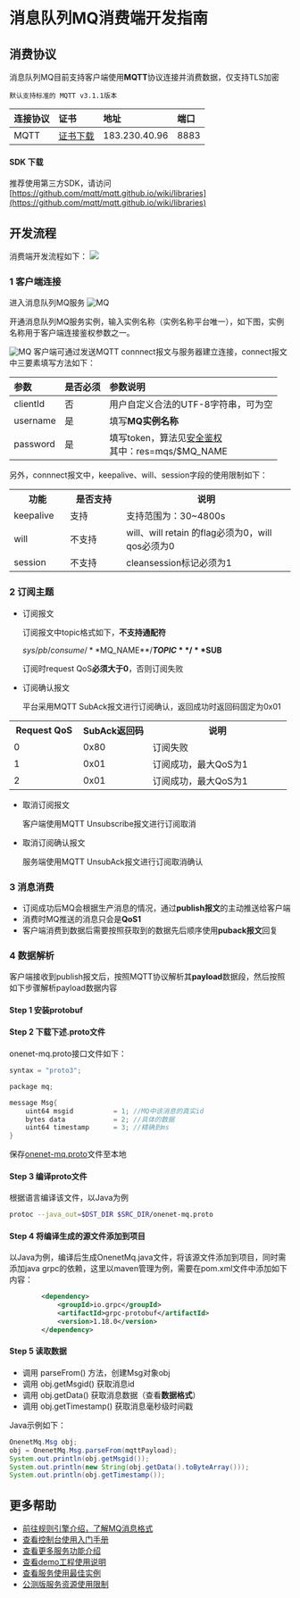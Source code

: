 # 消息队列MQ消费端开发指南

## 消费协议

消息队列MQ目前支持客户端使用**MQTT**协议连接并消费数据，仅支持TLS加密

    默认支持标准的 MQTT v3.1.1版本

|连接协议|证书|地址|端口|
|:-|:-|:-|:-|
|MQTT|[证书下载](/cer/MQ-certificate-release-0711.pem)|183.230.40.96|8883|

#### SDK 下载

推荐使用第三方SDK，请访问[https://github.com/mqtt/mqtt.github.io/wiki/libraries](https://github.com/mqtt/mqtt.github.io/wiki/libraries)


## 开发流程
消费端开发流程如下：
![](/images/mq/开发流程.png)

### 1 客户端连接

进入消息队列MQ服务
![MQ](/images/mq/1.png)

开通消息队列MQ服务实例，输入实例名称（实例名称平台唯一），如下图，实例名称用于客户端连接鉴权参数之一。


![MQ](/images/mq/2.png)
客户端可通过发送MQTT connnect报文与服务器建立连接，connect报文中三要素填写方法如下：

|参数|是否必须|参数说明|
|:-|:-|:-|
|clientId|否|用户自定义合法的UTF-8字符串，可为空|
|username|是|填写**MQ实例名称**|
|password|是|填写token，算法见[安全鉴权](/book/easy-manual/auth.md)<br>其中：res=mqs/$MQ_NAME|


另外，connnect报文中，keepalive、will、session字段的使用限制如下：

<table>
<tr><th width="20%">功能</th><th width="20%">是否支持</th><th>说明</th></tr>
<tr><td>keepalive</td><td>支持</td><td>支持范围为：30~4800s</td></tr>
<tr><td>will</td><td>不支持</td><td>will、will retain 的flag必须为0，will qos必须为0</td></tr>
<tr><td>session</td><td>不支持</td><td>cleansession标记必须为1</td></tr>
</table>

### 2 订阅主题

- 订阅报文

    订阅报文中topic格式如下，**不支持通配符**
	
    $sys/pb/consume/**$MQ_NAME**/**$TOPIC**/**$SUB**

    订阅时request QoS**必须大于0**，否则订阅失败

- 订阅确认报文
    
	平台采用MQTT SubAck报文进行订阅确认，返回成功时返回码固定为0x01

<table>
<tr><th width="25%">Request QoS</th><th width="25%">SubAck返回码</th><th>说明</th></tr>
<tr><td>0</td><td>0x80</td><td>订阅失败</td></tr>
<tr><td>1</td><td>0x01</td><td>订阅成功，最大QoS为1</td></tr>
<tr><td>2</td><td>0x01</td><td>订阅成功，最大QoS为1</td></tr>
</table>

- 取消订阅报文
    
    客户端使用MQTT Unsubscribe报文进行订阅取消  

- 取消订阅确认报文

    服务端使用MQTT UnsubAck报文进行订阅取消确认

### 3 消息消费

- 订阅成功后MQ会根据生产消息的情况，通过**publish报文**的主动推送给客户端
- 消费时MQ推送的消息只会是**QoS1**
- 客户端消费到数据后需要按照获取到的数据先后顺序使用**puback报文**回复

### 4 数据解析

客户端接收到publish报文后，按照MQTT协议解析其**payload**数据段，然后按照如下步骤解析payload数据内容

#### Step 1 安装protobuf

#### Step 2 下载下述.proto文件
onenet-mq.proto接口文件如下：

```c++
syntax = "proto3";

package mq;

message Msg{
    uint64 msgid          = 1; //MQ中该消息的真实id
    bytes data            = 2; //具体的数据
    uint64 timestamp      = 3; //精确到ms
}

```

保存[onenet-mq.proto](/book/doc/onenet-mq.proto)文件至本地

#### Step 3 编译proto文件

根据语言编译该文件，以Java为例
```bash
protoc --java_out=$DST_DIR $SRC_DIR/onenet-mq.proto
```

#### Step 4 将编译生成的源文件添加到项目

以Java为例，编译后生成OnenetMq.java文件，将该源文件添加到项目，同时需添加java grpc的依赖，这里以maven管理为例，需要在pom.xml文件中添加如下内容：
```xml
        <dependency>
            <groupId>io.grpc</groupId>
            <artifactId>grpc-protobuf</artifactId>
            <version>1.18.0</version>
        </dependency>
```

#### Step 5 读取数据
- 调用 parseFrom() 方法，创建Msg对象obj
- 调用 obj.getMsgid() 获取消息id
- 调用 obj.getData() 获取消息数据（查看**数据格式**）
- 调用 obj.getTimestamp() 获取消息毫秒级时间戳


Java示例如下：
```java
OnenetMq.Msg obj;
obj = OnenetMq.Msg.parseFrom(mqttPayload);
System.out.println(obj.getMsgid());
System.out.println(new String(obj.getData().toByteArray()));
System.out.println(obj.getTimestamp());
```



## 更多帮助

- [前往规则引擎介绍，了解MQ消息格式](/book/easy-manual/rule-engine/base-data.md)
- [查看控制台使用入门手册](/book/easy-manual/MQ.md)
- [查看更多服务功能介绍](/book/application-develop/mq/introduce.md)
- [查看demo工程使用说明](/book/application-develop/mq/demo-project.md)
- [查看服务使用最佳实例](/book/application-develop/mq/example.md)
- [公测版服务资源使用限制](/book/application-develop/mq/limit.md)